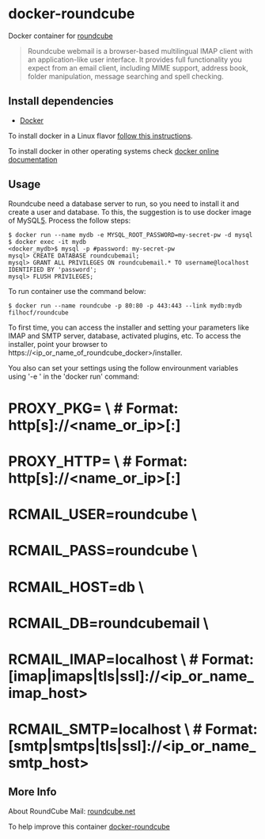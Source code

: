 # docker-roundcube

Docker container for [roundcube][1]

> Roundcube webmail is a browser-based multilingual IMAP client with an application-like user interface. It provides full functionality you expect from an email client, including MIME support, address book, folder manipulation, message searching and spell checking.


## Install dependencies

  - [Docker][2]

To install docker in a Linux flavor [follow this instructions][3].

To install docker in other operating systems check [docker online documentation][4]

## Usage

Roundcube need a database server to run, so you need to install it and create a
user and database. To this, the suggestion is to use docker image of MySQL[5].
Process the follow steps:

```
$ docker run --name mydb -e MYSQL_ROOT_PASSWORD=my-secret-pw -d mysql
$ docker exec -it mydb
<docker_mydb>$ mysql -p #password: my-secret-pw
mysql> CREATE DATABASE roundcubemail;
mysql> GRANT ALL PRIVILEGES ON roundcubemail.* TO username@localhost IDENTIFIED BY 'password';
mysql> FLUSH PRIVILEGES;
```
To run container use the command below:
```
$ docker run --name roundcube -p 80:80 -p 443:443 --link mydb:mydb filhocf/roundcube
```

To first time, you can access the installer and setting your parameters like IMAP and
SMTP server, database, activated plugins, etc. To access the installer, point your browser
to https://<ip_or_name_of_roundcube_docker>/installer.

You also can set your settings using the follow envirounment variables using '-e <variable>'
in the 'docker run' command:

# PROXY_PKG= \                # Format: http[s]://<name_or_ip>[:<port>]
# PROXY_HTTP= \               # Format: http[s]://<name_or_ip>[:<port>]
# RCMAIL_USER=roundcube \
# RCMAIL_PASS=roundcube \
# RCMAIL_HOST=db \
# RCMAIL_DB=roundcubemail \
# RCMAIL_IMAP=localhost \     # Format: [imap|imaps|tls|ssl]://<ip_or_name_imap_host>
# RCMAIL_SMTP=localhost \     # Format: [smtp|smtps|tls|ssl]://<ip_or_name_smtp_host>

## More Info

About RoundCube Mail: [roundcube.net][1]

To help improve this container [docker-roundcube][5]


[1]:https://roundcube.net/
[2]:https://www.docker.com
[3]:https://docs.docker.com/engine/installation/linux/
[4]:http://docs.docker.com
[5]:https://github.com/filhocf/docker-roundcube
